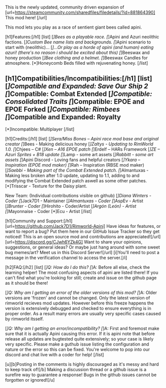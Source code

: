 This is the newly updated, community driven expansion of [url=https://steamcommunity.com/sharedfiles/filedetails/?id=881864390] This mod here! [/url]

This mod lets you play as a race of sentient giant bees called apini.

[h1]Features:[/h1]
[list]
[*]Bees as a playable race.
[*]Apini and Azuri neolithic factions.
[*]Custom Bee name lists and backgrounds.
[*]Apini scenario to start with (neolithic)...
[*]...Or play as a horde of apini (and human) eating azuri! (there's no reason i should be excited about this)
[*]Beeswax and honey production
[*]Bee clothing and a helmet.
[*]Beeswax Candles for atmosphere.
[*]Honeycomb Beds filled with rejuvenating honey.
[/list]


[h1]Compatibilities/Incompatibilities:[/h1]
[list]
[*]Compatible and Expanded: Save Our Ship 2
[*]Compatible: Combat Extended
[*]Compatible: Consolidated Traits
[*]Compatible: EPOE and EPOE Forked
[*]Compatible: Rimbees
[*]Compatible and Expanded: Royalty
-----
[*]Incompatible: Multiplayer
[/list]

[h1]Credits:[/h1]
[list]
[*]Sera/Miss Bones – Apini race mod base and original creator
[*]Bees - Making delicious honey
[*]Zaltys - Updating to RimWorld 1.0.
[*]Chjees – C#
[*]Xen – A16 EPOE patch
[*]Erdelf – HARs Framework
[*]ZE – Azuri Sprites + B18 update
[*]Lamp - some art assets
[*]Rabbitt - some art assets
[*]Apini Discord - Loving fans and helpful creators
[*]Ykara – Inspiration (EPOE mod maker)
[*]Rah – Inspiration (RBSE mod maker)
[*]Saebbi - Making part of the Combat Extended patch.
[*]Almantuxas - Making less broken after 1.0 update, updating to 1.1, adding to and modifying the Combat Extended patch aswell as some other patches.
[*]Trisscar - Texture for the Daisy plant.

New Team: 		(Individual contributions visible on github)
[*]Diana Winters - Coder
[*]Jack7D1 - Maintainer
[*]Almantuxas - Coder
[*]AspEv - Artist
[*]Brunter - Coder
[*]Hirohito - Coder/Artist
[*]Argón (León) - Artist
[*]Mayonnaise - Coder
[*]Ecu - Artist
[/list]


[h1]Community and Support:[/h1]
[url=https://github.com/Jack7D1/Rimworld-Apini] Have ideas for features, or want to report a bug? Put them here in our GitHub Issue Tracker so they get noticed! This is an open source mod and contributions are appreciated![/url]
[url=https://discord.gg/CJwh6YZk4G] Want to share your opinions, suggestions, or general ideas? Or maybe just hang around with some sweet bug memes/art? Meet us in this Discord Server![/url]
[i]You'll need to post a message in the verification channel to access the server.[/i]

[h2]FAQ:[/h2]
[list]
[*]Q: How do I do this?
[*]A: Before all else, check the learning helper! The most confusing aspects of apini are listed there! If you can't find what you're looking for still; create and issue on the github page as it should be there!

[*]Q: Why am I getting an error of the older versions of this mod?
[*]A: Older versions are 'frozen' and cannot be changed. Only the latest version of rimworld recieves mod updates. However before this freeze happens the version is extensively debugged and checked to ensure everything is in proper order. As a result many errors are usually very specific cases caused by rimworld itsself.

[*]Q: Why am I getting an error/incompatibility?
[*]A: First and foremost make sure that it is actually Apini causing this error. If it is apini note that before release all updates are bugtested quite extensively; so your case is likely very specific. Please make a guthub issue listing the configuration and nature or the error so this can be fixed. You're welcome to pop into our discord and chat live with a coder for help!
[/list]

[u][b]Posting in the comments is highly discouraged as it's messy and hard to keep track of![/b]
Making a discussion thread or a github issue is a surefire way to guarantee a response!
Bugs in the github issues cannot be forgotten or ignored![/u]
